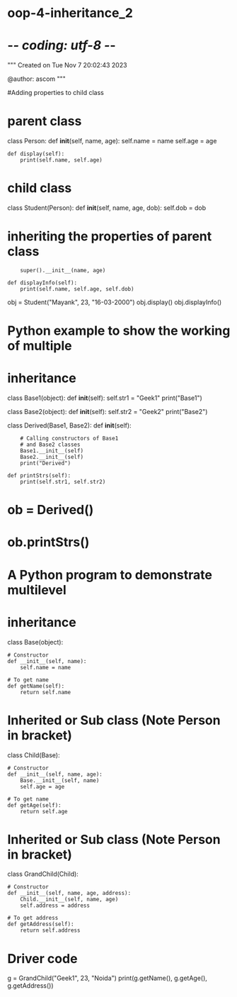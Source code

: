 # oop-4-inheritance_2
# -*- coding: utf-8 -*-
"""
Created on Tue Nov  7 20:02:43 2023

@author: ascom
"""

#Adding properties to child class

# parent class
class Person:
    def __init__(self, name, age):
		self.name = name
		self.age = age
    
	def display(self):
		print(self.name, self.age)
    
# child class
class Student(Person):
	def __init__(self, name, age, dob):
		self.dob = dob
# inheriting the properties of parent class
    	super().__init__(name, age)
    
	def displayInfo(self):
		print(self.name, self.age, self.dob)

obj = Student("Mayank", 23, "16-03-2000")
obj.display()
obj.displayInfo()





# Python example to show the working of multiple
# inheritance

class Base1(object):
	def __init__(self):
		self.str1 = "Geek1"
		print("Base1")


class Base2(object):
	def __init__(self):
		self.str2 = "Geek2"
		print("Base2")


class Derived(Base1, Base2):
	def __init__(self):

		# Calling constructors of Base1
		# and Base2 classes
		Base1.__init__(self)
		Base2.__init__(self)
		print("Derived")

	def printStrs(self):
		print(self.str1, self.str2)


# ob = Derived()
# ob.printStrs()






# A Python program to demonstrate multilevel 

# inheritance 

class Base(object):

	# Constructor
	def __init__(self, name):
		self.name = name

	# To get name
	def getName(self):
		return self.name


# Inherited or Sub class (Note Person in bracket)
class Child(Base):

	# Constructor
	def __init__(self, name, age):
		Base.__init__(self, name)
		self.age = age

	# To get name
	def getAge(self):
		return self.age

# Inherited or Sub class (Note Person in bracket)
class GrandChild(Child):

	# Constructor
	def __init__(self, name, age, address):
		Child.__init__(self, name, age)
		self.address = address

	# To get address
	def getAddress(self):
		return self.address


# Driver code
g = GrandChild("Geek1", 23, "Noida")
print(g.getName(), g.getAge(), g.getAddress())
